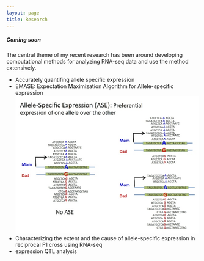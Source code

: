 ```yaml
---
layout: page
title: Research
---
```


##### Coming soon
The central theme of my recent research has been around developing computational methods for analyzing RNA-seq data and use the method extensively.    
* Accurately quantifing allele specific expression
* EMASE: Expectation Maximization Algorithm for Allele-specific expression
![ASE](/public/images/ASE-cartoon.jpg)
* Characterizing the extent and the cause of allele-specific expression in reciprocal F1 cross using RNA-seq
* expression QTL analysis

